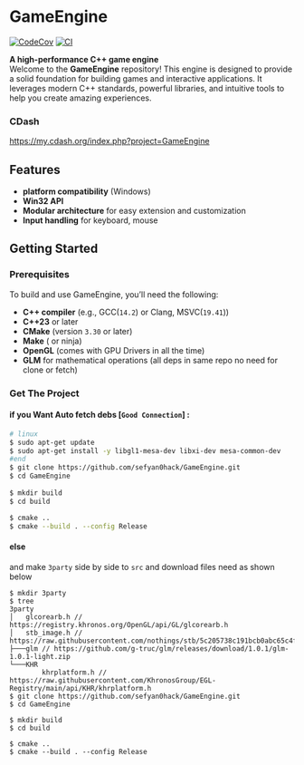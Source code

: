 # GameEngine

[![CodeCov](https://codecov.io/github/sefyan0hack/GameEngine/graph/badge.svg?token=FXDLJT6XHA)](https://codecov.io/github/sefyan0hack/GameEngine) [![CI](https://github.com/sefyan0hack/GameEngine/actions/workflows/CI.yml/badge.svg)](https://github.com/sefyan0hack/GameEngine/actions/workflows/CI.yml)

**A high-performance C++ game engine**  
Welcome to the **GameEngine** repository! This engine is designed to provide a solid foundation for building games and interactive applications. It leverages modern C++ standards, powerful libraries, and intuitive tools to help you create amazing experiences.

### CDash
https://my.cdash.org/index.php?project=GameEngine

## Features

- **platform compatibility** (Windows)
- **Win32 API**
- **Modular architecture** for easy extension and customization
- **Input handling** for keyboard, mouse
  
## Getting Started

### Prerequisites

To build and use GameEngine, you’ll need the following:

- **C++ compiler** (e.g., GCC(`14.2`) or Clang, MSVC(`19.41`))
- **C++23** or later
- **CMake** (version `3.30` or later)
- **Make** ( or ninja)
- **OpenGL** (comes with GPU Drivers in all the time)
- **GLM** for mathematical operations (all deps in same repo no need for clone or fetch)

### Get The Project 

#### if you Want Auto fetch debs [`Good Connection`] :
```bash
# linux
$ sudo apt-get update
$ sudo apt-get install -y libgl1-mesa-dev libxi-dev mesa-common-dev
#end
$ git clone https://github.com/sefyan0hack/GameEngine.git
$ cd GameEngine
   
$ mkdir build
$ cd build

$ cmake ..
$ cmake --build . --config Release
```
#### else
and make `3party` side by side to `src` and download files need  as shown below
```
$ mkdir 3party
$ tree
3party
│   glcorearb.h // https://registry.khronos.org/OpenGL/api/GL/glcorearb.h
│   stb_image.h // https://raw.githubusercontent.com/nothings/stb/5c205738c191bcb0abc65c4febfa9bd25ff35234/stb_image.h
├───glm // https://github.com/g-truc/glm/releases/download/1.0.1/glm-1.0.1-light.zip
└───KHR
        khrplatform.h // https://raw.githubusercontent.com/KhronosGroup/EGL-Registry/main/api/KHR/khrplatform.h
$ git clone https://github.com/sefyan0hack/GameEngine.git
$ cd GameEngine
   
$ mkdir build
$ cd build

$ cmake ..
$ cmake --build . --config Release
```